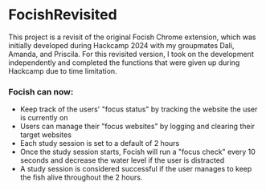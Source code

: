 # FocishRevisited

This project is a revisit of the original Focish Chrome extension, which was initially developed during Hackcamp 2024 with my groupmates Dali, Amanda, and Priscila. For this revisited version, I took on the development independently and completed the functions that were given up during Hackcamp due to time limitation.

### Focish can now:
* Keep track of the users' "focus status" by tracking the website the user is currently on
* Users can manage their "focus websites" by logging and clearing their target websites
* Each study session is set to a default of 2 hours
* Once the study session starts, Focish will run a "focus check" every 10 seconds and decrease the water level if the user is distracted
* A study session is considered successful if the user manages to keep the fish alive throughout the 2 hours.
